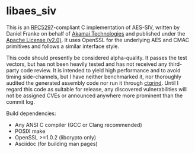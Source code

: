 # libaes_siv

This is an [RFC5297](https://tools.ietf.org/html/rfc5297)-compliant C
implementation of AES-SIV, written by Daniel Franke on behalf of
[Akamai Technologies](https://www.akamai.com) and published under the
[Apache License (v2.0)](https://www.apache.org/licenses/LICENSE-2.0).
It uses OpenSSL for the underlying AES and CMAC primitives and follows
a similar interface style.

This code should presently be considered alpha-quality. It passes the
test vectors, but has not been heavily tested and has not received any
third-party code review. It is intended to yield high performance and
to avoid timing side-channels, but I have neither benchmarked it, nor
thoroughly audited the generated assembly code nor run it through
[ctgrind](https://github.com/agl/ctgrind). Until I regard this code as
suitable for release, any discovered vulnerabilities will not be
assigned CVEs or announced anywhere more prominent than the commit
log.

Build dependencies:

* Any ANSI C compiler (GCC or Clang recommended)
* POSIX make
* OpenSSL >=1.0.2 (libcrypto only)
* Asciidoc (for building man pages)
